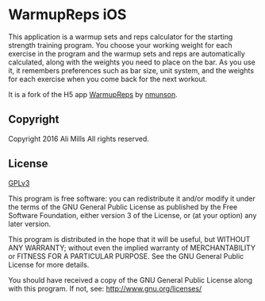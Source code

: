 # WarmupReps iOS

This application is a warmup sets and reps calculator for the starting
strength training program.  You choose your working weight for each
exercise in the program and the warmup sets and reps are automatically
calculated, along with the weights you need to place on the bar.  As
you use it, it remembers preferences such as bar size, unit system,
and the weights for each exercise when you come back for the next
workout.

It is a fork of the H5 app [WarmupReps](https://github.com/nmunson/warmup-reps)
by [nmunson](https://github.com/nmunson).

## Copyright

Copyright 2016 Ali Mills
All rights reserved.

## License

[GPLv3](http://www.gnu.org/licenses/gpl-3.0.html)

This program is free software: you can redistribute it and/or modify
it under the terms of the GNU General Public License as published by
the Free Software Foundation, either version 3 of the License, or
(at your option) any later version.

This program is distributed in the hope that it will be useful,
but WITHOUT ANY WARRANTY; without even the implied warranty of
MERCHANTABILITY or FITNESS FOR A PARTICULAR PURPOSE.  See the
GNU General Public License for more details.

You should have received a copy of the GNU General Public License
along with this program.  If not, see: http://www.gnu.org/licenses/